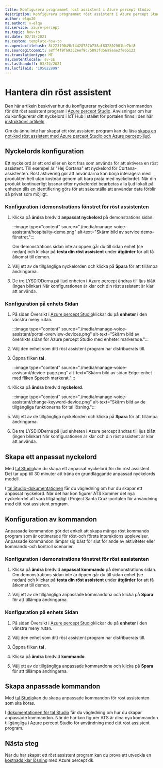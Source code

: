 ```yaml
---
title: Konfigurera programmet röst assistent i Azure percept Studio
description: Konfigurera programmet röst assistent i Azure percept Studio
author: elqu20
ms.author: v-elqu
ms.service: azure-percept
ms.topic: how-to
ms.date: 02/15/2021
ms.custom: template-how-to
ms.openlocfilehash: 8f22379049b74428787b738af832802081be7bf8
ms.sourcegitcommit: a8ff4f9f69332eef9c75093fd56a9aae2fe65122
ms.translationtype: MT
ms.contentlocale: sv-SE
ms.lasthandoff: 03/24/2021
ms.locfileid: "105022899"
---
```

# <a name="managing-your-voice-assistant"></a>Hantera din röst assistent

Den här artikeln beskriver hur du konfigurerar nyckelord och kommandon för ditt röst assistent program i [Azure percept Studio](https://go.microsoft.com/fwlink/?linkid=2135819). Anvisningar om hur du konfigurerar ditt nyckelord i IoT Hub i stället för portalen finns i den här [instruktions artikeln](./how-to-configure-voice-assistant.md).

Om du ännu inte har skapat ett röst assistent program kan du läsa [skapa en not-kod röst assistent med Azure percept Studio och Azure percept-ljud](./tutorial-no-code-speech.md).

## <a name="keyword-configuration"></a>Nyckelords konfiguration

Ett nyckelord är ett ord eller en kort fras som används för att aktivera en röst assistent. Till exempel är "Hej Cortana" ett nyckelord för Cortana-assistenten. Röst aktivering gör att användarna kan börja interagera med produkten helt utan kostnad genom att bara prata med nyckelordet. När din produkt kontinuerligt lyssnar efter nyckelordet bearbetas alla ljud lokalt på enheten tills en identifiering görs för att säkerställa att användar data förblir så privat som möjligt.

### <a name="configuration-within-the-voice-assistant-demo-window"></a>Konfiguration i demonstrations fönstret för röst assistenten

1. Klicka på **ändra** bredvid **anpassat nyckelord** på demonstrations sidan.

    :::image type="content" source="./media/manage-voice-assistant/hospitality-demo.png" alt-text="Skärm bild av service demo-fönstret.":::

    Om demonstrations sidan inte är öppen går du till sidan enhet (se nedan) och klickar på **testa din röst assistent** under **åtgärder** för att få åtkomst till demon.

1. Välj ett av de tillgängliga nyckelorden och klicka på **Spara** för att tillämpa ändringarna.

1. De tre LYSDIODerna på ljud enheten i Azure percept ändras till ljus blått (ingen blinkar) När konfigurationen är klar och din röst assistent är klar att använda.

### <a name="configuration-within-the-device-page"></a>Konfiguration på enhets Sidan

1. På sidan Översikt i [Azure percept Studio](https://go.microsoft.com/fwlink/?linkid=2135819)klickar du på **enheter** i den vänstra meny rutan.

    :::image type="content" source="./media/manage-voice-assistant/portal-overview-devices.png" alt-text="Skärm bild av översikts sidan för Azure percept Studio med enheter markerade.":::

1. Välj den enhet som ditt röst assistent program har distribuerats till.

1. Öppna fliken **tal** .

    :::image type="content" source="./media/manage-voice-assistant/device-page.png" alt-text="Skärm bild av sidan Edge-enhet med fliken Speech markerat.":::

1. Klicka på **ändra** bredvid **nyckelord**.

    :::image type="content" source="./media/manage-voice-assistant/change-keyword-device.png" alt-text="Skärm bild av de tillgängliga funktionerna för tal lösning.":::

1. Välj ett av de tillgängliga nyckelorden och klicka på **Spara** för att tillämpa ändringarna.

1. De tre LYSDIODerna på ljud enheten i Azure percept ändras till ljus blått (ingen blinkar) När konfigurationen är klar och din röst assistent är klar att använda.

## <a name="create-a-custom-keyword"></a>Skapa ett anpassat nyckelord

Med [tal Studio](https://speech.microsoft.com/)kan du skapa ett anpassat nyckelord för din röst assistent. Det tar upp till 30 minuter att träna en grundläggande anpassad nyckelords modell.

I [tal Studio-dokumentationen](../cognitive-services/speech-service/custom-keyword-basics.md) får du vägledning om hur du skapar ett anpassat nyckelord. När det har kon figurer ATS kommer det nya nyckelordet att vara tillgängligt i Project Santa Cruz-portalen för användning med ditt röst assistent program.

## <a name="commands-configuration"></a>Konfiguration av kommandon

Anpassade kommandon gör det enkelt att skapa många röst kommando program som är optimerade för röst-och första interaktions upplevelser. Anpassade kommandon lämpar sig bäst för slut för ande av aktiviteter eller kommando-och kontroll scenarier.

### <a name="configuration-within-the-voice-assistant-demo-window"></a>Konfiguration i demonstrations fönstret för röst assistenten

1. Klicka på **ändra** bredvid **anpassat kommando** på demonstrations sidan. Om demonstrations sidan inte är öppen går du till sidan enhet (se nedan) och klickar på **testa din röst assistent** under **åtgärder** för att få åtkomst till demon.

1. Välj ett av de tillgängliga anpassade kommandona och klicka på **Spara** för att tillämpa ändringarna.

### <a name="configuration-within-the-device-page"></a>Konfiguration på enhets Sidan

1. På sidan Översikt i [Azure percept Studio](https://go.microsoft.com/fwlink/?linkid=2135819)klickar du på **enheter** i den vänstra meny rutan.

1. Välj den enhet som ditt röst assistent program har distribuerats till.

1. Öppna fliken **tal** .

1. Klicka på **ändra** bredvid **kommando**.

1. Välj ett av de tillgängliga anpassade kommandona och klicka på **Spara** för att tillämpa ändringarna.

## <a name="create-custom-commands"></a>Skapa anpassade kommandon

Med [tal Studio](https://speech.microsoft.com/)kan du skapa anpassade kommandon för röst assistenten som ska köras.

I [dokumentationen för tal Studio](../cognitive-services/speech-service/quickstart-custom-commands-application.md) får du vägledning om hur du skapar anpassade kommandon. När de har kon figurer ATS är dina nya kommandon tillgängliga i Azure percept Studio för användning med ditt röst assistent program.

## <a name="next-steps"></a>Nästa steg

När du har skapat ett röst assistent program kan du prova att utveckla en [kostnads klar lösning](./tutorial-nocode-vision.md) med Azure percept dk.